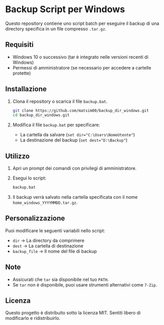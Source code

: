 # Backup Script per Windows

Questo repository contiene uno script batch per eseguire il backup di una directory specifica in un file compresso `.tar.gz`.

## Requisiti

- Windows 10 o successivo (tar è integrato nelle versioni recenti di Windows)
- Permessi di amministratore (se necessario per accedere a cartelle protette)

## Installazione

1. Clona il repository o scarica il file `backup.bat`.

   ```sh
   git clone https://github.com/matsim00/backup_dir_windows.git
   cd backup_dir_windows.git
   ```

2. Modifica il file `backup.bat` per specificare:
   - La cartella da salvare (`set dir="C:\Users\NomeUtente"`)
   - La destinazione del backup (`set dest="D:\Backup"`)

## Utilizzo

1. Apri un prompt dei comandi con privilegi di amministratore.
2. Esegui lo script:
   
   ```sh
   backup.bat
   ```

3. Il backup verrà salvato nella cartella specificata con il nome `home_windows_YYYYMMDD.tar.gz`.

## Personalizzazione

Puoi modificare le seguenti variabili nello script:

- `dir` → La directory da comprimere
- `dest` → La cartella di destinazione
- `backup_file` → Il nome del file di backup

## Note

- Assicurati che `tar` sia disponibile nel tuo `PATH`.
- Se `tar` non è disponibile, puoi usare strumenti alternativi come `7-Zip`.

## Licenza

Questo progetto è distribuito sotto la licenza MIT. Sentiti libero di modificarlo e ridistribuirlo.


